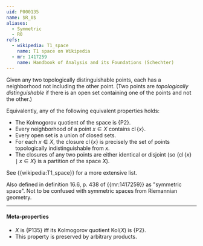 ```yaml
---
uid: P000135
name: $R_0$
aliases:
  - Symmetric
  - R0
refs:
  - wikipedia: T1_space
    name: T1 space on Wikipedia
  - mr: 1417259
    name: Handbook of Analysis and its Foundations (Schechter)
---
```


Given any two topologically distinguishable points, each has a neighborhood not including the other point. (Two points are *topologically distinguishable* if there is an open set containing one of the points and not the other.)

Equivalently, any of the following equivalent properties holds:

- The Kolmogorov quotient of the space is {P2}.
- Every neighborhood of a point $x\in X$ contains $\operatorname{cl}\{x\}$.
- Every open set is a union of closed sets.
- For each $x\in X$, the closure $\operatorname{cl}\{x\}$ is precisely the set of points topologically indistinguishable from $x$.
- The closures of any two points are either identical or disjoint (so $\{\operatorname{cl}\{x\}\mid x\in X\}$ is a partition of the space $X$).

See {{wikipedia:T1_space}} for a more extensive list.

Also defined in definition 16.6, p. 438 of {{mr:1417259}} as "symmetric space". Not to be confused with symmetric spaces from Riemannian geometry.

----
#### Meta-properties

- $X$ is {P135} iff its Kolmogorov quotient $\text{Kol}(X)$ is {P2}.
- This property is preserved by arbitrary products.
